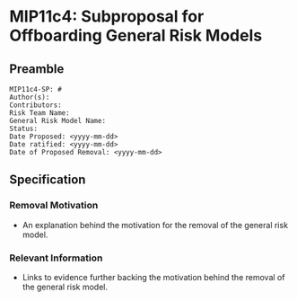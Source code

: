 # MIP11c4: Subproposal for Offboarding General Risk Models

## Preamble
```
MIP11c4-SP: #
Author(s):
Contributors:
Risk Team Name:  
General Risk Model Name: 
Status:
Date Proposed: <yyyy-mm-dd>
Date ratified: <yyyy-mm-dd>
Date of Proposed Removal: <yyyy-mm-dd>
```
## Specification
        
### Removal Motivation
   - An explanation behind the motivation for the removal of the general risk model. 
    
### Relevant Information
   -  Links to evidence further backing the motivation behind the removal of the general risk model.

